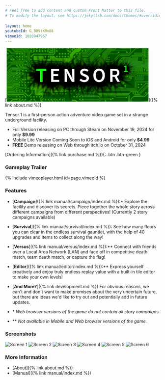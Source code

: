```yaml
---
# Feel free to add content and custom Front Matter to this file.
# To modify the layout, see https://jekyllrb.com/docs/themes/#overriding-theme-defaults

layout: home
youtubeId: G_B89tX9v88
vimeoId: 1020847967
---
```


[![About](assets/img/cover_lq.jpg)]({% link about.md %})

Tensor 1 is a first-person action adventure video game set in a strange underground facility.
- Full Version releasing on PC through Steam on November 19, 2024 for only **$9.99**
- Mobile Lite Version Coming Soon to iOS and Android for only **$4.99**
- **FREE** Demo releasing on Web through itch.io on October 31, 2024

[Ordering Information]({% link purchase.md %}){: .btn .btn-green }

### Gameplay Trailer

{% include vimeoplayer.html id=page.vimeoId %}

### Features
- [**Campaign**]({% link manual/campaign/index.md %}):\* Explore the facility and discover its secrets. Piece together the whole story across different campaigns from different perspectives! (Currently 2 story campaigns available)
- [**Survival**]({% link manual/survival/index.md %}): See how many floors you can clear in the endless survival gauntlet, with the help of 40 upgrades and items to collect along the way!
- [**Versus**]({% link manual/versus/index.md %}):\*\* Connect with friends over a Local Area Network (LAN) and face off in competitive death match, team death match, or capture the flag!
- [**Editor**]({% link manual/editor/index.md %}):\*\* Express yourself creatively and enjoy truly endless replay value with a built-in tile editor to make your own levels!
- [**And More?**]({% link development.md %}) For obvious reasons, we can't and don't want to make promises about the very uncertain future, but there are ideas we'd like to try out and potentially add in future updates.

- \* *Web browser versions of the game do not contain all story campaigns.*
- \*\* *Not available in Mobile and Web browser versions of the game.*

### Screenshots

![Screen 1](../assets/img/screen1.jpg)
![Screen 2](../assets/img/screen2.jpg)
![Screen 3](../assets/img/screen3.jpg)
![Screen 4](../assets/img/screen4.jpg)
![Screen 5](../assets/img/screen5.jpg)
![Screen 6](../assets/img/screen6.jpg)

### More Information
- [About]({% link about.md %})
- [Manual]({% link manual/index.md %})

